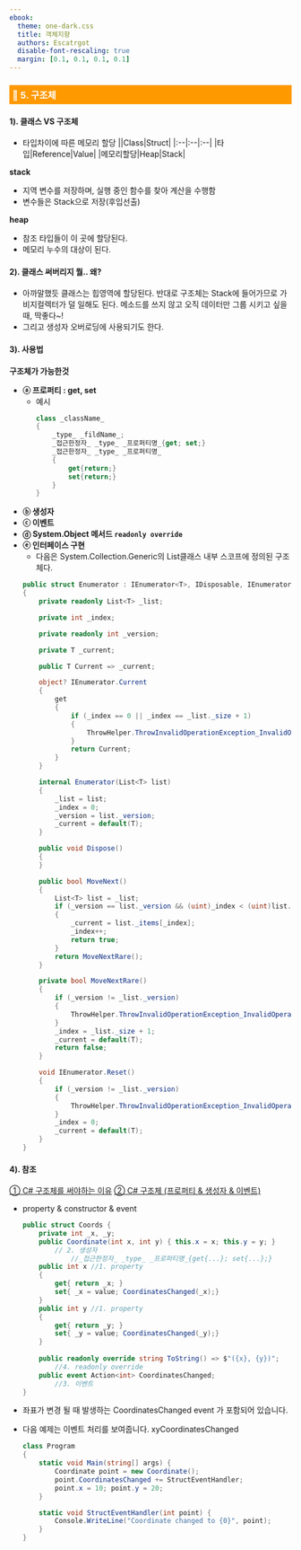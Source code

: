 ```yaml
---
ebook:
  theme: one-dark.css
  title: 객체지향
  authors: Escatrgot
  disable-font-rescaling: true
  margin: [0.1, 0.1, 0.1, 0.1]
---
```

<style>
    h3.quest { font-weight: bold; border: 3px solid; color: #A0F !important;}
    .quest { font-weight: bold; color: #A5F !important;}
    h2 { border-top: 12px solid #D40; border-left: 5px solid #D40; border-right: 5px solid #D40; background-color: #D40; color: #FFF !important; font-weight: bold;}
    h3 { border-top: 12px solid #F90; border: 5px solid #F90; background-color: #F90; color: #FFF !important;}
        summary { cursor:pointer; font-weight:bold; color : #0F0 !important;}

    .red{color: #d93d3d;} 
    .darkred{color: #470909;} 
    .orange{color: #cf6d1d;} 
    .yellow{color: #DD3;} 
    .green{color: #25ba00;} 
    .blue{color: #169ae0;} 
    .pink{color: #d10fd1;} 
    .dim{color : #666666;} 
    .lime{color : #addb40;}

    .container {
        display : flex; 
        flex-direction:row;
        align-items:space-evenly;
    }
    .item {
        margin-right:2%;
    }

    @media screen and (min-width:1001px){
        .container {
            width: 90%;
            flex-wrap : nowrap;
            justify-content:space-evenly;
        }
    }
    
    @media screen and (max-width:1000px){
        .container {
            width: 98%;
            flex-wrap : nowrap;
            justify-content:space-evenly;
        }
    }
    
    @media screen and (max-width:799px){
        .container {
            justify-content:left;
            flex-wrap : wrap;
        }
    }
</style>

### 📄 5. 구조체

#### 1). 클래스 VS 구조체 

* 타입차이에 따른 메모리 할당
  ||Class|Struct|
  |:--|:--|:--|
  |타입|Reference|Value|
  |메모리할당|Heap|Stack|

**stack**
* 지역 변수를 저장하며, 실행 중인 함수를 찾아 계산을 수행함
* 변수들은 Stack으로 저장(후입선출)

**heap**
* 참조 타입들이 이 곳에 할당된다.
* 메모리 누수의 대상이 된다.


#### 2). 클래스 써버리지 뭘.. 왜?
* 아까말했듯 클래스는 힙영역에 할당된다. 반대로 구조체는 Stack에 들어가므로
가비지컬렉터가 덜 일해도 된다. 
메소드를 쓰지 않고 오직 데이터만 그룹 시키고 싶을때, 딱좋다~!
* 그리고 생성자 오버로딩에 사용되기도 한다.

#### 3). 사용법

**구조체가 가능한것**

* **ⓐ 프로퍼티 : get, set**
  * 예시
      ```cs
      class _className_ 
      {
          _type_ _fildName_;
          _접근한정자_ _type_ _프로퍼티명_{get; set;}
          _접근한정자_ _type_ _프로퍼티명_
          {
              get{return;}
              set{return;}
          }
      }
      ```
* **ⓑ 생성자**
* **ⓒ 이벤트**
* **ⓓ System.Object 메서드 ```readonly override```**
* **ⓔ 인터페이스 구현**
    * 다음은 System.Collection.Generic의 List클래스 내부 스코프에 정의된 구조체다.
    ```cs
    public struct Enumerator : IEnumerator<T>, IDisposable, IEnumerator
	{
		private readonly List<T> _list;

		private int _index;

		private readonly int _version;

		private T _current;

		public T Current => _current;

		object? IEnumerator.Current
		{
			get
			{
				if (_index == 0 || _index == _list._size + 1)
				{
					ThrowHelper.ThrowInvalidOperationException_InvalidOperation_EnumOpCantHappen();
				}
				return Current;
			}
		}

		internal Enumerator(List<T> list)
		{
			_list = list;
			_index = 0;
			_version = list._version;
			_current = default(T);
		}

		public void Dispose()
		{
		}

		public bool MoveNext()
		{
			List<T> list = _list;
			if (_version == list._version && (uint)_index < (uint)list._size)
			{
				_current = list._items[_index];
				_index++;
				return true;
			}
			return MoveNextRare();
		}

		private bool MoveNextRare()
		{
			if (_version != _list._version)
			{
				ThrowHelper.ThrowInvalidOperationException_InvalidOperation_EnumFailedVersion();
			}
			_index = _list._size + 1;
			_current = default(T);
			return false;
		}

		void IEnumerator.Reset()
		{
			if (_version != _list._version)
			{
				ThrowHelper.ThrowInvalidOperationException_InvalidOperation_EnumFailedVersion();
			}
			_index = 0;
			_current = default(T);
		}
	}
    ```

#### 4). 참조 

[① C# 구조체를 써야하는 이유](https://dhy948.tistory.com/13)
[② C# 구조체 (프로퍼티 & 생성자 & 이벤트)](https://www.tutorialsteacher.com/csharp/csharp-struct)

* property & constructor & event
    ```cs
    public struct Coords {
        private int _x, _y;
        public Coordinate(int x, int y) { this.x = x; this.y = y; }
            // 2. 생성자 
                //_접근한정자_ _type_ _프로퍼티명_{get{...}; set{...};}
        public int x //1. property
        {
            get{ return _x; }
            set{ _x = value; CoordinatesChanged(_x);}
        }
        public int y //1. property
        {
            get{ return _y; }
            set{ _y = value; CoordinatesChanged(_y);}
        }
        
        public readonly override string ToString() => $"({x}, {y})"; 
            //4. readonly override
        public event Action<int> CoordinatesChanged;
            //3. 이벤트
    }
    ```
    
* 좌표가 변경 될 때 발생하는 CoordinatesChanged event 가 포함되어 있습니다. 

* 다음 예제는 이벤트 처리를 보여줍니다. xyCoordinatesChanged
    ```cs
    class Program
    {
        static void Main(string[] args) {
            Coordinate point = new Coordinate();   
            point.CoordinatesChanged += StructEventHandler;
            point.x = 10; point.y = 20;
        }

        static void StructEventHandler(int point) {
            Console.WriteLine("Coordinate changed to {0}", point);
        }
    }
    ```
